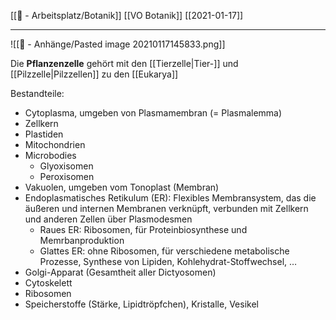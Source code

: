 [[📝 - Arbeitsplatz/Botanik]] [[VO Botanik]] [[2021-01-17]]

---

![[📎 - Anhänge/Pasted image 20210117145833.png]]

Die **Pflanzenzelle** gehört mit den [[Tierzelle|Tier-]] und [[Pilzzelle|Pilzzellen]] zu den [[Eukarya]]

Bestandteile:
- Cytoplasma, umgeben von Plasmamembran (= Plasmalemma)
 - Zellkern
 - Plastiden
 - Mitochondrien
 - Microbodies
	 - Glyoxisomen
	 - Peroxisomen
 - Vakuolen, umgeben vom Tonoplast (Membran)
 - Endoplasmatisches Retikulum (ER): Flexibles Membransystem, das die äußeren und internen Membranen verknüpft, verbunden mit Zellkern und anderen Zellen über Plasmodesmen
	 - Raues ER: Ribosomen, für Proteinbiosynthese und Memrbanproduktion
	 - Glattes ER: ohne Ribosomen, für verschiedene metabolische Prozesse, Synthese von Lipiden, Kohlehydrat-Stoffwechsel, …
 - Golgi-Apparat (Gesamtheit aller Dictyosomen)
 - Cytoskelett
 - Ribosomen
 - Speicherstoffe (Stärke, Lipidtröpfchen), Kristalle, Vesikel